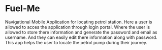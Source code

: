 # Fuel-Me
Navigational Mobile Application for locating petrol station.
Here a user is allowed to acces the application through login portal.
Where the user is allowed to store there information and generate the password and email as username.
And they can easily edit there information along with password.
This app helps the user to locate the petrol pump during their journey.
